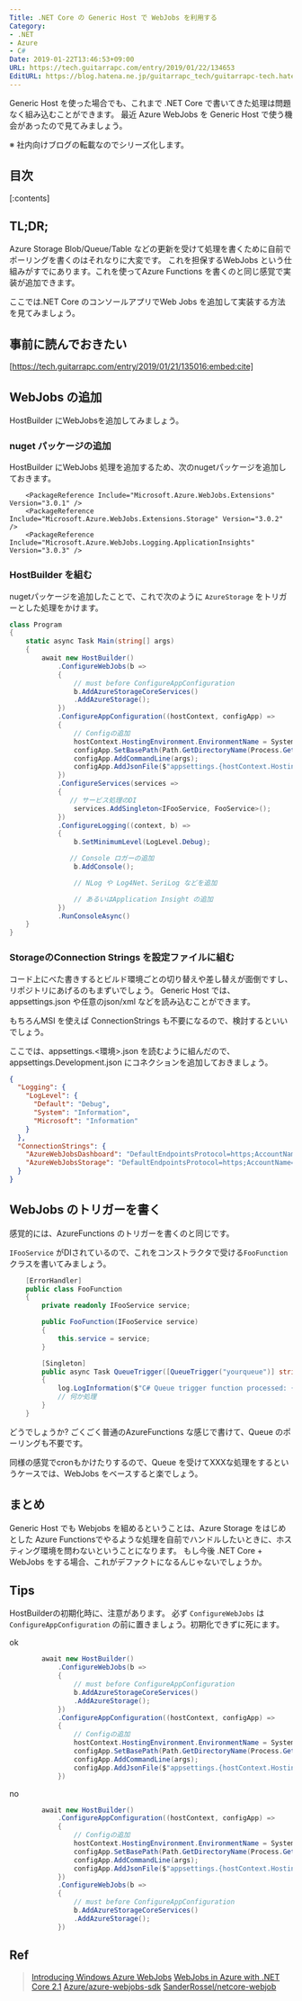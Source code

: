 ```yaml
---
Title: .NET Core の Generic Host で WebJobs を利用する
Category:
- .NET
- Azure
- C#
Date: 2019-01-22T13:46:53+09:00
URL: https://tech.guitarrapc.com/entry/2019/01/22/134653
EditURL: https://blog.hatena.ne.jp/guitarrapc_tech/guitarrapc-tech.hatenablog.com/atom/entry/10257846132712150615
---
```


Generic Host を使った場合でも、これまで .NET Core で書いてきた処理は問題なく組み込むことができます。
最近 Azure WebJobs を Generic Host で使う機会があったので見てみましょう。

※ 社内向けブログの転載なのでシリーズ化します。

## 目次

[:contents]

## TL;DR;

Azure Storage Blob/Queue/Table などの更新を受けて処理を書くために自前でポーリングを書くのはそれなりに大変です。
これを担保するWebJobs という仕組みがすでにあります。これを使ってAzure Functions を書くのと同じ感覚で実装が追加できます。

ここでは.NET Core のコンソールアプリでWeb Jobs を追加して実装する方法を見てみましょう。

## 事前に読んでおきたい

[https://tech.guitarrapc.com/entry/2019/01/21/135016:embed:cite]

## WebJobs の追加

HostBuilder にWebJobsを追加してみましょう。

### nuget パッケージの追加

HostBuilder にWebJobs 処理を追加するため、次のnugetパッケージを追加しておきます。

```csproj
    <PackageReference Include="Microsoft.Azure.WebJobs.Extensions" Version="3.0.1" />
    <PackageReference Include="Microsoft.Azure.WebJobs.Extensions.Storage" Version="3.0.2" />
    <PackageReference Include="Microsoft.Azure.WebJobs.Logging.ApplicationInsights" Version="3.0.3" />
```

### HostBuilder を組む

nugetパッケージを追加したことで、これで次のように `AzureStorage` をトリガーとした処理をかけます。

```csharp
class Program
{
    static async Task Main(string[] args)
    {
        await new HostBuilder()
            .ConfigureWebJobs(b =>
            {
                // must before ConfigureAppConfiguration
                b.AddAzureStorageCoreServices()
                .AddAzureStorage();
            })
            .ConfigureAppConfiguration((hostContext, configApp) =>
            {
                // Configの追加
                hostContext.HostingEnvironment.EnvironmentName = System.Environment.GetEnvironmentVariable("NETCORE_ENVIRONMENT") ?? "production";
                configApp.SetBasePath(Path.GetDirectoryName(Process.GetCurrentProcess().MainModule.FileName));
                configApp.AddCommandLine(args);
                configApp.AddJsonFile($"appsettings.{hostContext.HostingEnvironment.EnvironmentName}.json");
            })
            .ConfigureServices(services =>
            {
               // サービス処理のDI
                services.AddSingleton<IFooService, FooService>();
            })
            .ConfigureLogging((context, b) =>
            {
                b.SetMinimumLevel(LogLevel.Debug);

               // Console ロガーの追加
                b.AddConsole();

                // NLog や Log4Net、SeriLog などを追加

                // あるいはApplication Insight の追加
            })
            .RunConsoleAsync()
    }
}
```

### StorageのConnection Strings を設定ファイルに組む

コード上にべた書きするとビルド環境ごとの切り替えや差し替えが面倒ですし、リポジトリにあげるのもまずいでしょう。
Generic Host では、appsettings.json や任意のjson/xml などを読み込むことができます。

もちろんMSI を使えば ConnectionStrings も不要になるので、検討するといいでしょう。


ここでは、appsettings.<環境>.json を読むように組んだので、appsettings.Development.json にコネクションを追加しておきましょう。


```appsettings.Development.json
{
  "Logging": {
    "LogLevel": {
      "Default": "Debug",
      "System": "Information",
      "Microsoft": "Information"
    }
  },
  "ConnectionStrings": {
    "AzureWebJobsDashboard": "DefaultEndpointsProtocol=https;AccountName=xxxxxxxx;AccountKey=XXXXXXXXXXXXXX;EndpointSuffix=core.windows.net",
    "AzureWebJobsStorage": "DefaultEndpointsProtocol=https;AccountName=xxxxxxxx;AccountKey=XXXXXXXXXXXXXX;EndpointSuffix=core.windows.net"
  }
}
```

## WebJobs のトリガーを書く

感覚的には、AzureFunctions のトリガーを書くのと同じです。

`IFooService` がDIされているので、これをコンストラクタで受ける`FooFunction`クラスを書いてみましょう。

```csharp
    [ErrorHandler]
    public class FooFunction
    {
        private readonly IFooService service;

        public FooFunction(IFooService service)
        {
            this.service = service;
        }

        [Singleton]
        public async Task QueueTrigger([QueueTrigger("yourqueue")] string queueItem, ILogger log)
        {
            log.LogInformation($"C# Queue trigger function processed: {queueItem}");
            // 何か処理
        }
    }
```

どうでしょうか? ごくごく普通のAzureFunctions な感じで書けて、Queue のポーリングも不要です。

同様の感覚でcronもかけたりするので、Queue を受けてXXXな処理をするというケースでは、WebJobs をベースすると楽でしょう。

## まとめ

Generic Host でも Webjobs を組めるということは、Azure Storage をはじめとした Azure Functionsでやるような処理を自前でハンドルしたいときに、ホスティング環境を問わないということになります。
もし今後 .NET Core + WebJobs をする場合、これがデファクトになるんじゃないでしょうか。

## Tips

HostBuilderの初期化時に、注意があります。
必ず `ConfigureWebJobs` は `ConfigureAppConfiguration` の前に置きましょう。初期化できずに死にます。

ok

```csharp
        await new HostBuilder()
            .ConfigureWebJobs(b =>
            {
                // must before ConfigureAppConfiguration
                b.AddAzureStorageCoreServices()
                .AddAzureStorage();
            })
            .ConfigureAppConfiguration((hostContext, configApp) =>
            {
                // Configの追加
                hostContext.HostingEnvironment.EnvironmentName = System.Environment.GetEnvironmentVariable("NETCORE_ENVIRONMENT") ?? "production";
                configApp.SetBasePath(Path.GetDirectoryName(Process.GetCurrentProcess().MainModule.FileName));
                configApp.AddCommandLine(args);
                configApp.AddJsonFile($"appsettings.{hostContext.HostingEnvironment.EnvironmentName}.json");
            })
```

no

```csharp
        await new HostBuilder()
            .ConfigureAppConfiguration((hostContext, configApp) =>
            {
                // Configの追加
                hostContext.HostingEnvironment.EnvironmentName = System.Environment.GetEnvironmentVariable("NETCORE_ENVIRONMENT") ?? "production";
                configApp.SetBasePath(Path.GetDirectoryName(Process.GetCurrentProcess().MainModule.FileName));
                configApp.AddCommandLine(args);
                configApp.AddJsonFile($"appsettings.{hostContext.HostingEnvironment.EnvironmentName}.json");
            })
            .ConfigureWebJobs(b =>
            {
                // must before ConfigureAppConfiguration
                b.AddAzureStorageCoreServices()
                .AddAzureStorage();
            })
```

## Ref

> [Introducing Windows Azure WebJobs](https://www.hanselman.com/blog/IntroducingWindowsAzureWebJobs.aspx)
> [WebJobs in Azure with .NET Core 2.1](https://blogs.msdn.microsoft.com/azuredev/2018/08/22/webjobs-in-azure-with-net-core-2-1/)
> [Azure/azure-webjobs-sdk](https://github.com/Azure/azure-webjobs-sdk/tree/554b7ba922be3a4e1f380034dc0c62d4efb2aa79/sample/SampleHost)
> [SanderRossel/netcore-webjob](https://github.com/SanderRossel/netcore-webjob/tree/master/NetCoreWebJob/NetCoreWebJob.WebJob)
